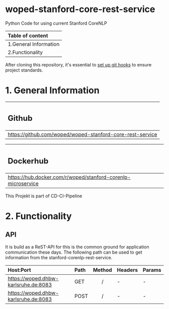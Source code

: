 # woped-stanford-core-rest-service
Python Code for using current Stanford CoreNLP

| Table of content |
| :--------------- |
| 1.General Information |
| 2.Functionality |

After cloning this repository, it's essential to [set up git hooks](https://github.com/woped/woped-git-hooks/blob/main/README.md#activating-git-hooks-after-cloning-a-repository) to ensure project standards.

<h1>1. General Information</h1>

| <h2>Github</h2> |
|:---------|
| https://github.com/woped/woped-stanford-core-rest-service |

| <h2>Dockerhub</h2> |
|:---------|
| https://hub.docker.com/r/woped/stanford-corenlp-microservice |

This Projekt is part of CD-CI-Pipeline

<h1>2. Functionality</h1>

<h2>API</h2>

It is build as a ReST-API for this is the common ground for application communication these days. The following path can be used to get information from the stanford-corenlp-rest-service. 

| Host:Port | Path | Method | Headers | Params |
|:----------|:-----|:------:|:--------|:-------|
| https://woped.dhbw-karlsruhe.de:8083 | GET | / | - | - |
| https://woped.dhbw-karlsruhe.de:8083 | POST | / | - | - |
